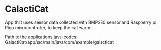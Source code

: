 # CalactiCat

App that uses sensor data collected with BMP280 sensor and Raspberry pi Pico microcontroller, to keep the cat warm.

Path to the applications java-codes: GalactiCat/app/src/main/java/com/example/galacticat
